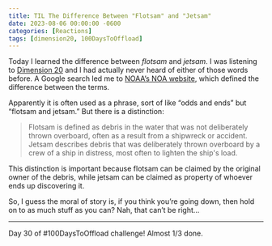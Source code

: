 ```yaml
---
title: TIL The Difference Between "Flotsam" and "Jetsam"
date: 2023-08-06 00:00:00 -0600
categories: [Reactions]
tags: [dimension20, 100DaysToOffload]
---
```


Today I learned the difference between *flotsam* and *jetsam*. I was listening to [Dimension 20](https://www.dropout.tv/dimension-20) and I had actually never heard of either of those words before. A Google search led me to [NOAA’s NOA website](https://oceanservice.noaa.gov/facts/flotsam-jetsam.html), which defined the difference between the terms.

Apparently it is often used as a phrase, sort of like “odds and ends” but “flotsam and jetsam.” But there is a distinction:

> Flotsam is defined as debris in the water that was not deliberately thrown overboard, often as a result from a shipwreck or accident. Jetsam describes debris that was deliberately thrown overboard by a crew of a ship in distress, most often to lighten the ship's load.

This distinction is important because flotsam can be claimed by the original owner of the debris, while jetsam can be claimed as property of whoever ends up discovering it.

So, I guess the moral of story is, if you think you’re going down, then hold on to as much stuff as you can? Nah, that can’t be right…

---

Day 30 of #100DaysToOffload challenge! Almost 1/3 done.